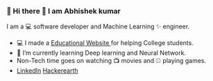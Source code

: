 ### :full_moon_with_face: Hi there :full_moon_with_face: I am Abhishek kumar 

 I am  a :computer: software developer and Machine Learning ✨ engineer.
 - :computer: I made a [Educational Website ](https://abhishekkumar1437.github.io/AKU-website/)for helping College students.
 - :space_invader: I’m currently learning Deep learning and Neural Network.
 - Non-Tech time goes on watching :tv: movies and :baseball: playing games.
 -  [LinkedIn](https://www.linkedin.com/in/abhishek-kumar-70336b196/)   [Hackerearth](https://www.hackerearth.com/@abhishek7834)
<!-- - 🤔 I’m looking for help with ...
 - 💬 Ask me about ...
 - 📫 How to reach me: ...
 - 😄 Pronouns: ...
 - ⚡ Fun fact: ...ga
 -->
